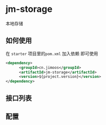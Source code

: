 # jm-storage
本地存储

## 如何使用

在 `starter` 项目里的`pom.xml` 加入依赖 即可使用

```xml
<dependency>
      <groupId>cn.jimoos</groupId>
      <artifactId>jm-storage</artifactId>
      <version>${project.version}</version>
</dependency>
```

## 接口列表

## 配置